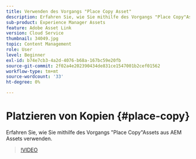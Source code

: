 ```yaml
---
title: Verwenden des Vorgangs "Place Copy Asset"
description: Erfahren Sie, wie Sie mithilfe des Vorgangs "Place Copy"Assets aus AEM Assets verwenden.
sub-product: Experience Manager Assets
feature: Adobe Asset Link
version: Cloud Service
thumbnail: 34049.jpg
topic: Content Management
role: User
level: Beginner
exl-id: b74e7cb3-4a2d-4076-b68a-167bc59e20fb
source-git-commit: 2f02a4e202390434de831ce1547001b2cef01562
workflow-type: tm+mt
source-wordcount: '33'
ht-degree: 0%

---
```


# Platzieren von Kopien {#place-copy}

Erfahren Sie, wie Sie mithilfe des Vorgangs &quot;Place Copy&quot;Assets aus AEM Assets verwenden.

>[!VIDEO](https://video.tv.adobe.com/v/34049/?quality=12)
